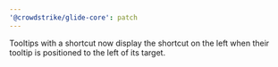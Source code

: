 ```yaml
---
'@crowdstrike/glide-core': patch
---
```


Tooltips with a shortcut now display the shortcut on the left when their tooltip is positioned to the left of its target.
